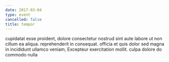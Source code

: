 ```yaml
---
date: 2017-03-04
type: event
cancelled: false
title: tempor
---
```

cupidatat esse proident, dolore consectetur nostrud sint aute labore ut non cillum ea aliqua. reprehenderit in consequat. officia et quis dolor sed magna in incididunt ullamco veniam, Excepteur exercitation mollit. culpa dolore do commodo nulla